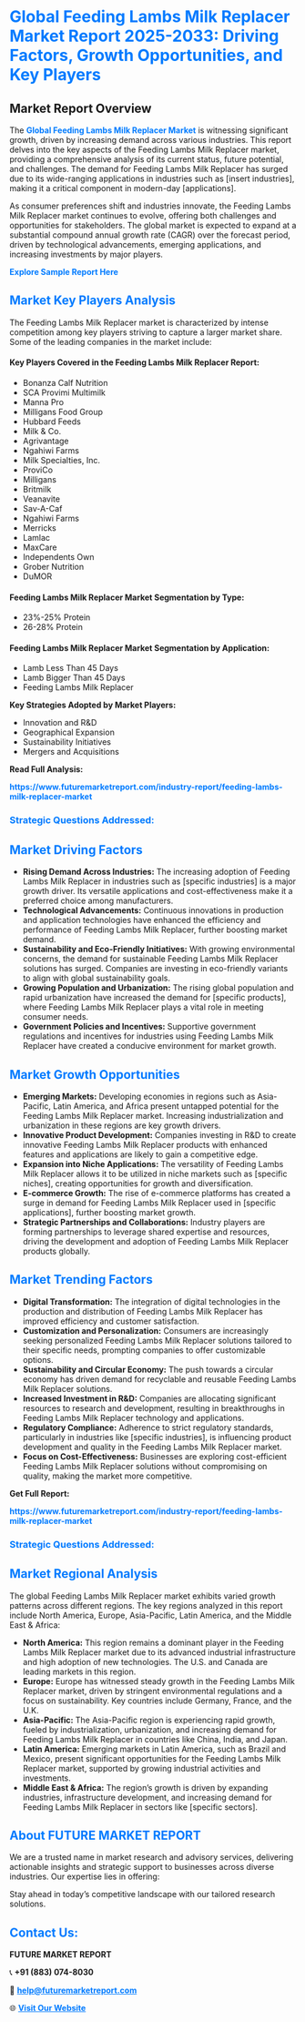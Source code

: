 <h1 style="color: #007BFF;">Global Feeding Lambs Milk Replacer Market Report 2025-2033: Driving Factors, Growth Opportunities, and Key Players</h1>

<section id="overview">
<h2>Market Report Overview</h2>
<p>The <a href="https://www.futuremarketreport.com/industry-report/feeding-lambs-milk-replacer-market" style="color: #007BFF; text-decoration: none;"><strong>Global Feeding Lambs Milk Replacer Market</strong></a> is witnessing significant growth, driven by increasing demand across various industries. This report delves into the key aspects of the Feeding Lambs Milk Replacer market, providing a comprehensive analysis of its current status, future potential, and challenges. The demand for Feeding Lambs Milk Replacer has surged due to its wide-ranging applications in industries such as [insert industries], making it a critical component in modern-day [applications].</p>
<p>As consumer preferences shift and industries innovate, the Feeding Lambs Milk Replacer market continues to evolve, offering both challenges and opportunities for stakeholders. The global market is expected to expand at a substantial compound annual growth rate (CAGR) over the forecast period, driven by technological advancements, emerging applications, and increasing investments by major players.</p>
</section>

<section id="overview">
<p><a href="https://www.futuremarketreport.com/request-sample/reportId=112244" style="color: #007BFF; text-decoration: none;"><strong>Explore Sample Report Here</strong></a></p>
</section>

<section id="key-players">
<h2 style="color: #007BFF;">Market Key Players Analysis</h2>
<p>The Feeding Lambs Milk Replacer market is characterized by intense competition among key players striving to capture a larger market share. Some of the leading companies in the market include:</p>
<h4>Key Players Covered in the Feeding Lambs Milk Replacer Report:</h4>
<ul><li>Bonanza Calf Nutrition</li><li>SCA Provimi Multimilk</li><li>Manna Pro</li><li>Milligans Food Group</li><li>Hubbard Feeds</li><li>Milk &amp; Co.</li><li>Agrivantage</li><li>Ngahiwi Farms</li><li>Milk Specialties, Inc.</li><li>ProviCo</li><li>Milligans</li><li>Britmilk</li><li>Veanavite</li><li>Sav-A-Caf</li><li>Ngahiwi Farms</li><li>Merricks</li><li>Lamlac</li><li>MaxCare</li><li>Independents Own</li><li>Grober Nutrition</li><li>DuMOR</li></ul>
<h4>Feeding Lambs Milk Replacer Market Segmentation by Type:</h4>
<ul><li>23%-25% Protein</li><li>26-28% Protein</li></ul>

<h4>Feeding Lambs Milk Replacer Market Segmentation by Application:</h4>
<ul><li>Lamb Less Than 45 Days</li><li>Lamb Bigger Than 45 Days</li><li>Feeding Lambs Milk Replacer</li></ul>
<p><strong>Key Strategies Adopted by Market Players:</strong></p>
<ul>
<li>Innovation and R&D</li>
<li>Geographical Expansion</li>
<li>Sustainability Initiatives</li>
<li>Mergers and Acquisitions</li>
</ul>
</section>

<section>
<p><strong>Read Full Analysis: </strong></p><a href="https://www.futuremarketreport.com/industry-report/feeding-lambs-milk-replacer-market" style="color: #007BFF; text-decoration: none;"><strong>https://www.futuremarketreport.com/industry-report/feeding-lambs-milk-replacer-market</strong></a>
<h3 style="color: #007BFF;">Strategic Questions Addressed:</h3>
</section>

<section id="driving-factors">
<h2 style="color: #007BFF;">Market Driving Factors</h2>
<ul>
<li><strong>Rising Demand Across Industries:</strong> The increasing adoption of Feeding Lambs Milk Replacer in industries such as [specific industries] is a major growth driver. Its versatile applications and cost-effectiveness make it a preferred choice among manufacturers.</li>
<li><strong>Technological Advancements:</strong> Continuous innovations in production and application technologies have enhanced the efficiency and performance of Feeding Lambs Milk Replacer, further boosting market demand.</li>
<li><strong>Sustainability and Eco-Friendly Initiatives:</strong> With growing environmental concerns, the demand for sustainable Feeding Lambs Milk Replacer solutions has surged. Companies are investing in eco-friendly variants to align with global sustainability goals.</li>
<li><strong>Growing Population and Urbanization:</strong> The rising global population and rapid urbanization have increased the demand for [specific products], where Feeding Lambs Milk Replacer plays a vital role in meeting consumer needs.</li>
<li><strong>Government Policies and Incentives:</strong> Supportive government regulations and incentives for industries using Feeding Lambs Milk Replacer have created a conducive environment for market growth.</li>
</ul>
</section>

<section id="growth-opportunities">
<h2 style="color: #007BFF;">Market Growth Opportunities</h2>
<ul>
<li><strong>Emerging Markets:</strong> Developing economies in regions such as Asia-Pacific, Latin America, and Africa present untapped potential for the Feeding Lambs Milk Replacer market. Increasing industrialization and urbanization in these regions are key growth drivers.</li>
<li><strong>Innovative Product Development:</strong> Companies investing in R&D to create innovative Feeding Lambs Milk Replacer products with enhanced features and applications are likely to gain a competitive edge.</li>
<li><strong>Expansion into Niche Applications:</strong> The versatility of Feeding Lambs Milk Replacer allows it to be utilized in niche markets such as [specific niches], creating opportunities for growth and diversification.</li>
<li><strong>E-commerce Growth:</strong> The rise of e-commerce platforms has created a surge in demand for Feeding Lambs Milk Replacer used in [specific applications], further boosting market growth.</li>
<li><strong>Strategic Partnerships and Collaborations:</strong> Industry players are forming partnerships to leverage shared expertise and resources, driving the development and adoption of Feeding Lambs Milk Replacer products globally.</li>
</ul>
</section>

<section id="trending-factors">
<h2 style="color: #007BFF;">Market Trending Factors</h2>
<ul>
<li><strong>Digital Transformation:</strong> The integration of digital technologies in the production and distribution of Feeding Lambs Milk Replacer has improved efficiency and customer satisfaction.</li>
<li><strong>Customization and Personalization:</strong> Consumers are increasingly seeking personalized Feeding Lambs Milk Replacer solutions tailored to their specific needs, prompting companies to offer customizable options.</li>
<li><strong>Sustainability and Circular Economy:</strong> The push towards a circular economy has driven demand for recyclable and reusable Feeding Lambs Milk Replacer solutions.</li>
<li><strong>Increased Investment in R&D:</strong> Companies are allocating significant resources to research and development, resulting in breakthroughs in Feeding Lambs Milk Replacer technology and applications.</li>
<li><strong>Regulatory Compliance:</strong> Adherence to strict regulatory standards, particularly in industries like [specific industries], is influencing product development and quality in the Feeding Lambs Milk Replacer market.</li>
<li><strong>Focus on Cost-Effectiveness:</strong> Businesses are exploring cost-efficient Feeding Lambs Milk Replacer solutions without compromising on quality, making the market more competitive.</li>
</ul>
</section>

<section>
<p><strong>Get Full Report: </strong></p><a href="https://www.futuremarketreport.com/industry-report/feeding-lambs-milk-replacer-market" style="color: #007BFF; text-decoration: none;"><strong>https://www.futuremarketreport.com/industry-report/feeding-lambs-milk-replacer-market</strong></a>
<h3 style="color: #007BFF;">Strategic Questions Addressed:</h3>
</section>


<section id="regional-analysis">
<h2 style="color: #007BFF;">Market Regional Analysis</h2>
<p>The global Feeding Lambs Milk Replacer market exhibits varied growth patterns across different regions. The key regions analyzed in this report include North America, Europe, Asia-Pacific, Latin America, and the Middle East & Africa:</p>
<ul>
<li><strong>North America:</strong> This region remains a dominant player in the Feeding Lambs Milk Replacer market due to its advanced industrial infrastructure and high adoption of new technologies. The U.S. and Canada are leading markets in this region.</li>
<li><strong>Europe:</strong> Europe has witnessed steady growth in the Feeding Lambs Milk Replacer market, driven by stringent environmental regulations and a focus on sustainability. Key countries include Germany, France, and the U.K.</li>
<li><strong>Asia-Pacific:</strong> The Asia-Pacific region is experiencing rapid growth, fueled by industrialization, urbanization, and increasing demand for Feeding Lambs Milk Replacer in countries like China, India, and Japan.</li>
<li><strong>Latin America:</strong> Emerging markets in Latin America, such as Brazil and Mexico, present significant opportunities for the Feeding Lambs Milk Replacer market, supported by growing industrial activities and investments.</li>
<li><strong>Middle East & Africa:</strong> The region’s growth is driven by expanding industries, infrastructure development, and increasing demand for Feeding Lambs Milk Replacer in sectors like [specific sectors].</li>
</ul>
</section>

<footer>
<h2 style="color: #007BFF;">About FUTURE MARKET REPORT</h2>
<p>We are a trusted name in market research and advisory services, delivering actionable insights and strategic support to businesses across diverse industries. Our expertise lies in offering:</p>

<p>Stay ahead in today’s competitive landscape with our tailored research solutions.</p>

<h2 style="color: #007BFF;">Contact Us:</h2>
<p><strong>FUTURE MARKET REPORT</strong></p>
<p>📞 <strong>+91 (883) 074-8030</strong></p>
<p>📧 <strong><a href="mailto:help@futuremarketreport.com" style="color: #007BFF;">help@futuremarketreport.com</a></strong></p>
<p>🌐 <strong><a href="https://www.futuremarketreport.com/" style="color: #007BFF;">Visit Our Website</a></strong></p>
</footer>